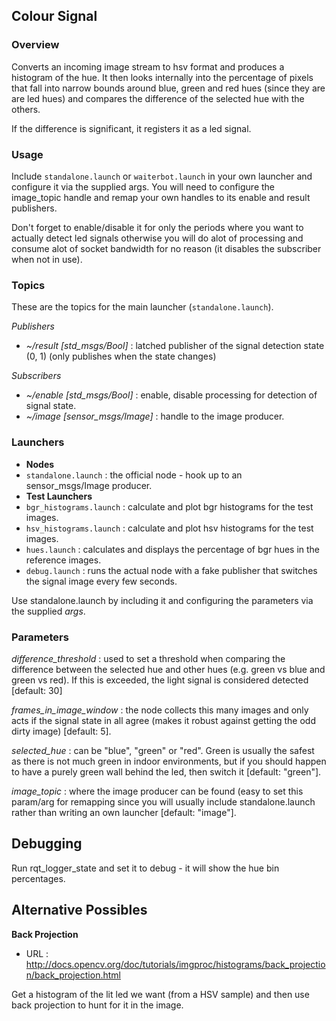 ## Colour Signal

### Overview

Converts an incoming image stream to hsv format and produces a histogram of the hue. It then looks internally into the percentage of pixels that fall into narrow bounds around blue, green and red hues (since they are are led hues) and compares the difference of the selected hue with the others.

If the difference is significant, it registers it as a led signal.

### Usage

Include `standalone.launch` or `waiterbot.launch` in your own launcher and configure it via the supplied args. You will
need to configure the image_topic handle and remap your own handles to its enable and result publishers.

Don't forget to enable/disable it for only the periods where you want to actually detect led signals otherwise you will do alot of processing and consume alot of socket bandwidth for no reason (it disables the subscriber when not in use).

### Topics

These are the topics for the main launcher (`standalone.launch`).

*Publishers*

 * *~/result [std_msgs/Bool]* : latched publisher of the signal detection state (0, 1) (only publishes when the state changes)

*Subscribers*

 * *~/enable [std_msgs/Bool]* : enable, disable processing for detection of signal state.
 * *~/image [sensor_msgs/Image]* : handle to the image producer.

### Launchers

 * **Nodes**
  * `standalone.launch` : the official node - hook up to an sensor_msgs/Image producer. 
 * **Test Launchers** 
  * `bgr_histograms.launch` : calculate and plot bgr histograms for the test images.
  * `hsv_histograms.launch` : calculate and plot hsv histograms for the test images. 
  * `hues.launch` : calculates and displays the percentage of bgr hues in the reference images.
  * `debug.launch` : runs the actual node with a fake publisher that switches the signal image every few seconds.

Use standalone.launch by including it and configuring the parameters via the supplied _args_.

### Parameters

*difference_threshold* : used to set a threshold when comparing the difference between the selected hue and other hues
(e.g. green vs blue and green vs red). If this is exceeded, the light signal is considered detected [default: 30]

*frames_in_image_window* : the node collects this many images and only acts if the signal state in all agree 
(makes it robust against getting the odd dirty image) [default: 5].

*selected_hue* : can be "blue", "green" or "red". Green is usually the safest as there is not much 
green in indoor environments, but if you should happen to have a purely green wall behind the led, then
switch it [default: "green"].

*image_topic* : where the image producer can be found (easy to set this param/arg for remapping since you will
usually include standalone.launch rather than writing an own launcher [default: "image"].

## Debugging

Run rqt_logger_state and set it to debug - it will show the hue bin percentages.

## Alternative Possibles

__Back Projection__

* URL : http://docs.opencv.org/doc/tutorials/imgproc/histograms/back_projection/back_projection.html

Get a histogram of the lit led we want (from a HSV sample) and then use back projection to hunt for it in the image.

